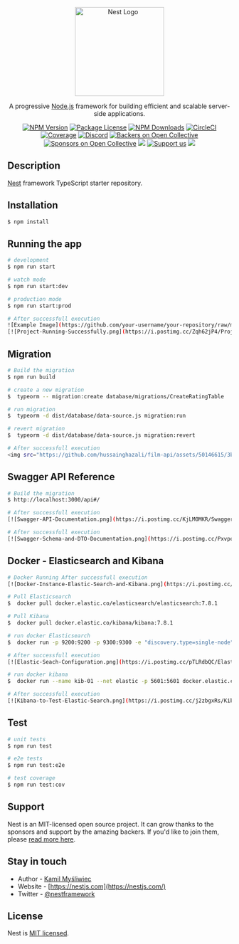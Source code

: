 <p align="center">
  <a href="http://nestjs.com/" target="blank"><img src="https://nestjs.com/img/logo-small.svg" width="200" alt="Nest Logo" /></a>
</p>

[circleci-image]: https://img.shields.io/circleci/build/github/nestjs/nest/master?token=abc123def456
[circleci-url]: https://circleci.com/gh/nestjs/nest

  <p align="center">A progressive <a href="http://nodejs.org" target="_blank">Node.js</a> framework for building efficient and scalable server-side applications.</p>
    <p align="center">
<a href="https://www.npmjs.com/~nestjscore" target="_blank"><img src="https://img.shields.io/npm/v/@nestjs/core.svg" alt="NPM Version" /></a>
<a href="https://www.npmjs.com/~nestjscore" target="_blank"><img src="https://img.shields.io/npm/l/@nestjs/core.svg" alt="Package License" /></a>
<a href="https://www.npmjs.com/~nestjscore" target="_blank"><img src="https://img.shields.io/npm/dm/@nestjs/common.svg" alt="NPM Downloads" /></a>
<a href="https://circleci.com/gh/nestjs/nest" target="_blank"><img src="https://img.shields.io/circleci/build/github/nestjs/nest/master" alt="CircleCI" /></a>
<a href="https://coveralls.io/github/nestjs/nest?branch=master" target="_blank"><img src="https://coveralls.io/repos/github/nestjs/nest/badge.svg?branch=master#9" alt="Coverage" /></a>
<a href="https://discord.gg/G7Qnnhy" target="_blank"><img src="https://img.shields.io/badge/discord-online-brightgreen.svg" alt="Discord"/></a>
<a href="https://opencollective.com/nest#backer" target="_blank"><img src="https://opencollective.com/nest/backers/badge.svg" alt="Backers on Open Collective" /></a>
<a href="https://opencollective.com/nest#sponsor" target="_blank"><img src="https://opencollective.com/nest/sponsors/badge.svg" alt="Sponsors on Open Collective" /></a>
  <a href="https://paypal.me/kamilmysliwiec" target="_blank"><img src="https://img.shields.io/badge/Donate-PayPal-ff3f59.svg"/></a>
    <a href="https://opencollective.com/nest#sponsor"  target="_blank"><img src="https://img.shields.io/badge/Support%20us-Open%20Collective-41B883.svg" alt="Support us"></a>
  <a href="https://twitter.com/nestframework" target="_blank"><img src="https://img.shields.io/twitter/follow/nestframework.svg?style=social&label=Follow"></a>
</p>
  <!--[![Backers on Open Collective](https://opencollective.com/nest/backers/badge.svg)](https://opencollective.com/nest#backer)
  [![Sponsors on Open Collective](https://opencollective.com/nest/sponsors/badge.svg)](https://opencollective.com/nest#sponsor)-->

## Description

[Nest](https://github.com/nestjs/nest) framework TypeScript starter repository.

## Installation

```bash
$ npm install
```

## Running the app

```bash
# development
$ npm run start

# watch mode
$ npm run start:dev

# production mode
$ npm run start:prod

# After successfull execution
![Example Image](https://github.com/your-username/your-repository/raw/main/images/example.png)
[![Project-Running-Successfully.png](https://i.postimg.cc/Zqh62jP4/Project-Running-Successfully.png)](https://postimg.cc/212qBQXK)
```

## Migration

```bash
# Build the migration
$ npm run build

# create a new migration
$  typeorm -- migration:create database/migrations/CreateRatingTable

# run migration
$  typeorm -d dist/database/data-source.js migration:run

# revert migration
$  typeorm -d dist/database/data-source.js migration:revert

# After successfull execution
<img src="https://github.com/hussainghazali/film-api/assets/50146615/3b323013-3974-4703-9bb9-da2e75f5ec63" width="100" height="100"/>
```

## Swagger API Reference

```bash
# Build the migration
$ http://localhost:3000/api#/

# After successfull execution
[![Swagger-API-Documentation.png](https://i.postimg.cc/KjLM0MKR/Swagger-API-Documentation.png)](https://postimg.cc/WqNz3twv)

# After successfull execution
[![Swagger-Schema-and-DTO-Documentation.png](https://i.postimg.cc/PxvpqwQ2/Swagger-Schema-and-DTO-Documentation.png)](https://postimg.cc/Vr1LG5TC)
```

## Docker - Elasticsearch and Kibana

```bash
# Docker Running After successfull execution
[![Docker-Instance-Elastic-Search-and-Kibana.png](https://i.postimg.cc/G3DSsgMx/Docker-Instance-Elastic-Search-and-Kibana.png)](https://postimg.cc/LhHVcDFJ)

# Pull Elasticsearch
$  docker pull docker.elastic.co/elasticsearch/elasticsearch:7.8.1 

# Pull Kibana
$  docker pull docker.elastic.co/kibana/kibana:7.8.1  

# run docker Elasticsearch
$  docker run -p 9200:9200 -p 9300:9300 -e "discovery.type=single-node" docker.elastic.co/elasticsearch/elasticsearch:7.8.1

# After successfull execution
[![Elastic-Seach-Configuration.png](https://i.postimg.cc/pTLRdbQC/Elastic-Seach-Configuration.png)](https://postimg.cc/94Kvxknw)

# run docker kibana
$  docker run --name kib-01 --net elastic -p 5601:5601 docker.elastic.co/kibana/kibana:7.8.1

# After successfull execution
[![Kibana-to-Test-Elastic-Search.png](https://i.postimg.cc/j2zbgxRs/Kibana-to-Test-Elastic-Search.png)](https://postimg.cc/N2fSLwyV)
```

## Test

```bash
# unit tests
$ npm run test

# e2e tests
$ npm run test:e2e

# test coverage
$ npm run test:cov
```

## Support

Nest is an MIT-licensed open source project. It can grow thanks to the sponsors and support by the amazing backers. If you'd like to join them, please [read more here](https://docs.nestjs.com/support).

## Stay in touch

- Author - [Kamil Myśliwiec](https://kamilmysliwiec.com)
- Website - [https://nestjs.com](https://nestjs.com/)
- Twitter - [@nestframework](https://twitter.com/nestframework)

## License

Nest is [MIT licensed](LICENSE).
